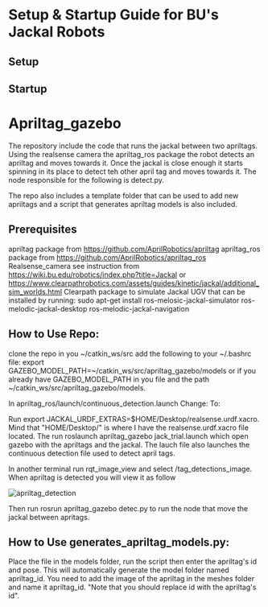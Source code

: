 # Setup & Startup Guide for BU's Jackal Robots
## Setup


## Startup


# Apriltag_gazebo 
The repository include the code that runs the jackal between two apriltags. Using the realsense camera the apriltag_ros package the robot detects an apriltag and moves towards it. Once the jackal is close enough it starts spinning in its place to detect teh other april tag and moves towards it. The node responsible for the following is detect.py.

The repo also includes a template folder that can be used to add new apriltags and a script that generates apriltag models is also included.

## Prerequisites
apriltag package from https://github.com/AprilRobotics/apriltag
apriltag_ros package from https://github.com/AprilRobotics/apriltag_ros
Realsense_camera see instruction from https://wiki.bu.edu/robotics/index.php?title=Jackal or https://www.clearpathrobotics.com/assets/guides/kinetic/jackal/additional_sim_worlds.html
Clearpath package to simulate Jackal UGV that can be installed by running: sudo apt-get install ros-melosic-jackal-simulator ros-melodic-jackal-desktop ros-melodic-jackal-navigation


## How to Use Repo:
clone the repo in you ~/catkin_ws/src
add the following to your ~/.bashrc file: export GAZEBO_MODEL_PATH=~/catkin_ws/src/apriltag_gazebo/models or if you already have GAZEBO_MODEL_PATH in you file and the path ~/catkin_ws/src/apriltag_gazebo/models.

In apriltag_ros/launch/continuous_detection.launch
Change:
    <remap from="image_rect" to="$(arg camera_name)/$(arg image_topic)" />
    <remap from="camera_info" to="$(arg camera_name)/camera_info" />
To:
    <remap from="image_rect" to="/realsense/color/image_raw" />
    <remap from="camera_info" to="/realsense/color/camera_info" />
 
Run export JACKAL_URDF_EXTRAS=$HOME/Desktop/realsense.urdf.xacro. Mind that "HOME/Desktop/" is where I have the realsense.urdf.xacro file located. The run 
roslaunch apriltag_gazebo jack_trial.launch which open gazebo with the apriltags and the jackal. The lauch file also launches the continuous detection file used to detect april tags.

In another terminal run rqt_image_view and select /tag_detections_image. When apriltag is detected you will view it as follow

![apriltag_detection](https://user-images.githubusercontent.com/98136555/174672373-d72a295f-3395-450c-9431-b8182b44308c.png)

Then run rosrun apriltag_gazebo detec.py to run the node that move the jackal between apritags.


## How to Use generates_apriltag_models.py:
Place the file in the models folder, run the script then enter the apriltag's id and pose. This will automatically generate the model folder named apriltag_id. You need to add the image of the apriltag in the meshes folder and name it apriltag_id. "Note that you should replace id with the apriltag's id".





